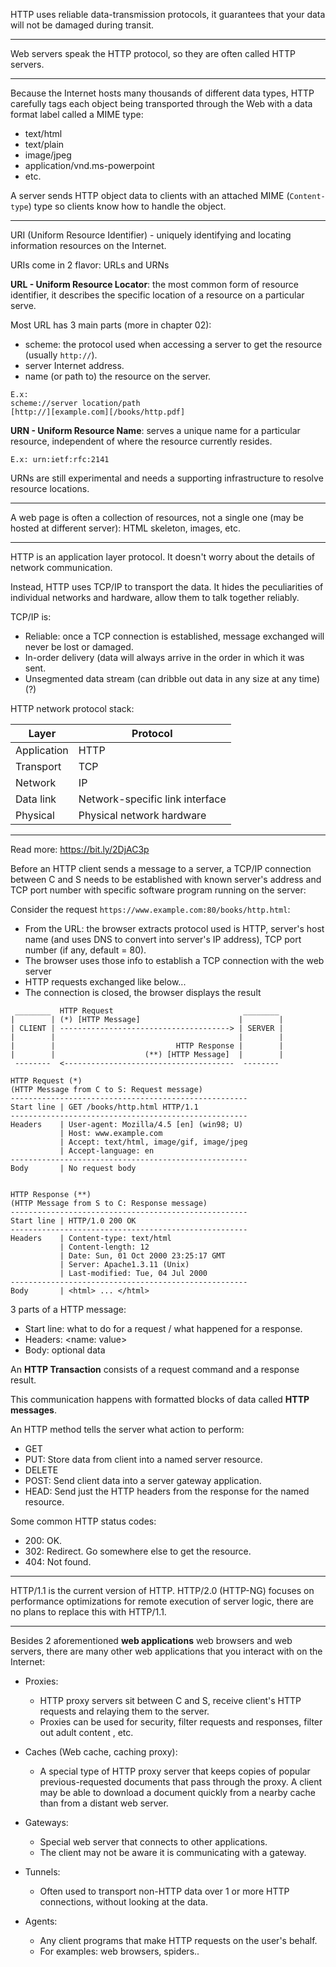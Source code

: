 HTTP uses reliable data-transmission protocols, it guarantees that your data will not be damaged during transit.

---

Web servers speak the HTTP protocol, so they are often called HTTP servers.

---

Because the Internet hosts many thousands of different data types, HTTP carefully tags each object being transported through the Web with a data format label called a MIME type:
- text/html
- text/plain
- image/jpeg
- application/vnd.ms-powerpoint
- etc.

A server sends HTTP object data to clients with an attached MIME (`Content-type`) type so clients know how to handle the object.

---

URI (Uniform Resource Identifier) - uniquely identifying and locating information resources on the Internet.

URIs come in 2 flavor: URLs and URNs

**URL - Uniform Resource Locator**: the most common form of resource identifier, it describes the specific location of a resource on a particular serve.

Most URL has 3 main parts (more in chapter 02):
- scheme: the protocol used when accessing a server to get the resource (usually `http://`).
- server Internet address.
- name (or path to) the resource on the server.

```
E.x:
scheme://server location/path
[http://][example.com][/books/http.pdf]
```

**URN - Uniform Resource Name**: serves a unique name for a particular resource, independent of where the resource currently resides.

```
E.x: urn:ietf:rfc:2141
```

URNs are still experimental and needs a supporting infrastructure to resolve resource locations.

---

A web page is often a collection of resources, not a single one (may be hosted at different server): HTML skeleton, images, etc.

---

HTTP is an application layer protocol. It doesn't worry about the details of network communication.

Instead, HTTP uses TCP/IP to transport the data. It hides the peculiarities of individual networks and hardware, allow them to talk together reliably.

TCP/IP is:
- Reliable: once a TCP connection is established, message exchanged will never be lost or damaged.
- In-order delivery (data will always arrive in the order in which it was sent.
- Unsegmented data stream (can dribble out data in any size at any time) (?)

HTTP network protocol stack:

|Layer|Protocol|
|-|-|
|Application|HTTP|
|Transport|TCP|
|Network|IP|
|Data link|Network-specific link interface|
|Physical|Physical network hardware|

---

Read more: https://bit.ly/2DjAC3p

Before an HTTP client sends a message to a server, a TCP/IP connection between C and S needs to be established with known server's address and TCP port number with specific software program running on the server:

Consider the request `https://www.example.com:80/books/http.html`:
- From the URL: the browser extracts protocol used is HTTP, server's host name (and uses DNS to convert into server's IP address), TCP port number (if any, default = 80).
- The browser uses those info to establish a TCP connection with the web server
- HTTP requests exchanged like below...
- The connection is closed, the browser displays the result

```
 ________  HTTP Request                             ________
|        | (*) [HTTP Message]                      |        |
| CLIENT | --------------------------------------> | SERVER |
|        |                                         |        |
|        |                           HTTP Response |        |
|        |                    (**) [HTTP Message]  |        |
 --------  <--------------------------------------  --------

HTTP Request (*)
(HTTP Message from C to S: Request message)
-----------------------------------------------------
Start line | GET /books/http.html HTTP/1.1
-----------------------------------------------------
Headers    | User-agent: Mozilla/4.5 [en] (win98; U)
           | Host: www.example.com
           | Accept: text/html, image/gif, image/jpeg
           | Accept-language: en
-----------------------------------------------------
Body       | No request body


HTTP Response (**)
(HTTP Message from S to C: Response message)
-----------------------------------------------------
Start line | HTTP/1.0 200 OK
-----------------------------------------------------
Headers    | Content-type: text/html
           | Content-length: 12
           | Date: Sun, 01 Oct 2000 23:25:17 GMT
           | Server: Apache1.3.11 (Unix)
           | Last-modified: Tue, 04 Jul 2000
-----------------------------------------------------
Body       | <html> ... </html>
```

3 parts of a HTTP message:
- Start line: what to do for a request / what happened for a response.
- Headers: <name: value>
- Body: optional data

An **HTTP Transaction** consists of a request command and a response result.

This communication happens with formatted blocks of data called **HTTP messages**.

An HTTP method tells the server what action to perform:
- GET
- PUT: Store data from client into a named server resource.
- DELETE
- POST: Send client data into a server gateway application.
- HEAD: Send just the HTTP headers from the response for the named resource.

Some common HTTP status codes:
- 200: OK.
- 302: Redirect. Go somewhere else to get the resource.
- 404: Not found.

---

HTTP/1.1 is the current version of HTTP. HTTP/2.0 (HTTP-NG) focuses on performance optimizations for remote execution of server logic, there are no plans to replace this with HTTP/1.1.

---

Besides 2 aforementioned **web applications** web browsers and web servers, there are many other web applications that you interact with on the Internet:

- Proxies:
  - HTTP proxy servers sit between C and S, receive client's HTTP requests and relaying them to the server.
  - Proxies can be used for security, filter requests and responses, filter out adult content , etc.
 
- Caches (Web cache, caching proxy):
  - A special type of HTTP proxy server that keeps copies of popular previous-requested documents that pass through the proxy. A client may be able to download a document quickly from a nearby cache than from a distant web server.
 
- Gateways:
  - Special web server that connects to other applications.
  - The client may not be aware it is communicating with a gateway.
 
- Tunnels:
  - Often used to transport non-HTTP data over 1 or more HTTP connections, without looking at the data.
 
- Agents:
  - Any client programs that make HTTP requests on the user's behalf.
  - For examples: web browsers, spiders..
